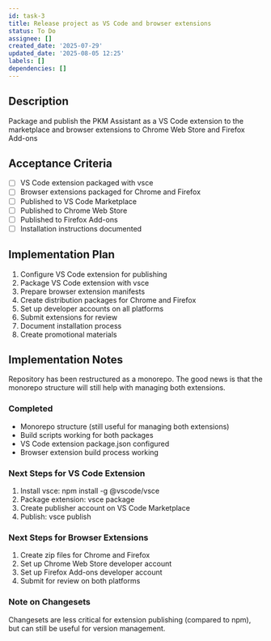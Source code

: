```yaml
---
id: task-3
title: Release project as VS Code and browser extensions
status: To Do
assignee: []
created_date: '2025-07-29'
updated_date: '2025-08-05 12:25'
labels: []
dependencies: []
---
```


## Description

Package and publish the PKM Assistant as a VS Code extension to the marketplace and browser extensions to Chrome Web Store and Firefox Add-ons

## Acceptance Criteria

- [ ] VS Code extension packaged with vsce
- [ ] Browser extensions packaged for Chrome and Firefox
- [ ] Published to VS Code Marketplace
- [ ] Published to Chrome Web Store
- [ ] Published to Firefox Add-ons
- [ ] Installation instructions documented

## Implementation Plan

1. Configure VS Code extension for publishing
2. Package VS Code extension with vsce
3. Prepare browser extension manifests
4. Create distribution packages for Chrome and Firefox
5. Set up developer accounts on all platforms
6. Submit extensions for review
7. Document installation process
8. Create promotional materials

## Implementation Notes

Repository has been restructured as a monorepo. The good news is that the monorepo structure will still help with managing both extensions.

### Completed
- Monorepo structure (still useful for managing both extensions)
- Build scripts working for both packages
- VS Code extension package.json configured
- Browser extension build process working

### Next Steps for VS Code Extension
1. Install vsce: npm install -g @vscode/vsce
2. Package extension: vsce package
3. Create publisher account on VS Code Marketplace
4. Publish: vsce publish

### Next Steps for Browser Extensions
1. Create zip files for Chrome and Firefox
2. Set up Chrome Web Store developer account
3. Set up Firefox Add-ons developer account
4. Submit for review on both platforms

### Note on Changesets
Changesets are less critical for extension publishing (compared to npm), but can still be useful for version management.
